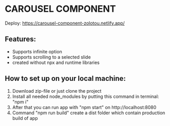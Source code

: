 # CAROUSEL COMPONENT

Deploy: https://carousel-component-zolotou.netlify.app/

## Features:

- Supports infinite option
- Supports scrolling to a selected slide
- created without npx and runtime libraries

## How to set up on your local machine:

1. Download zip-file or just clone the project
2. Install all needed node_modules by putting this command in terminal: "npm i"
3. After that you can run app with "npm start" on http://localhost:8080
4. Command "npm run build" create a dist folder which contain production build of app
